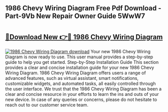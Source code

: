 ## 1986 Chevy Wiring Diagram Free Pdf Download - Part-9Vb New Repair Owner Guide 5WwW7

# <h2><a href="http://dfiajmz.blite.top/?on=1986+Chevy+Wiring+Diagram">🔗Download New 👉🔴 1986 Chevy Wiring Diagram</a></h2>

[![1986 Chevy Wiring Diagram download](https://i.imgur.com/lujVjoI.png)](http://dfiajmz.blite.top/?on=1986+Chevy+Wiring+Diagram)
Your new 1986 Chevy Wiring Diagram is now ready to use. This user manual provides a step-by-step guide to help you get started. Step-by-Step Installation Guide This section provides a clear and concise installation guide for your new 1986 Chevy Wiring Diagram. 1986 Chevy Wiring Diagram offers users a range of advanced features, such as virtual assistant, smart notifications, customizable widgets, and automated tasks, all easily controlled through the user interface. We trust that the 1986 Chevy Wiring Diagram has been a clear and concise resource in your efforts to learn the ins and outs of your new device. In case of any queries or concerns, please do not hesitate to reach out to our customer service team.
